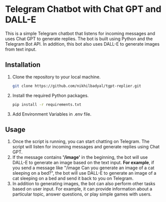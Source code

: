 # Telegram Chatbot with Chat GPT and DALL-E

This is a simple Telegram chatbot that listens for incoming messages and uses Chat GPT to generate replies. The bot is
built using Python and the Telegram Bot API. In addition, this bot also uses DALL-E to generate images from text input.

## Installation
1. Clone the repository to your local machine.
    ```bash
    git clone https://github.com/nikhilbadyal/tgpt-replier.git
    ```
2. Install the required Python packages.
    ```bash
    pip install -r requirements.txt
    ```
3. Add Environment Variables in .env file.

## Usage

1. Once the script is running, you can start chatting on Telegram. The script will listen for incoming messages and
   generate replies using Chat GPT.
2. If the message contains **'/image'** in the beginning, the bot will use DALL-E to generate an image based on the
   text input.
   **For example**, if you send a message like "/image Can you generate an image of a cat sleeping on a bed?",
   the bot will use DALL-E to generate an image of a cat sleeping on a bed and send it back to you on Telegram.
3. In addition to generating images, the bot can also perform other tasks based on user input. For example, it can provide information about a particular topic, answer questions, or play simple games with users.
